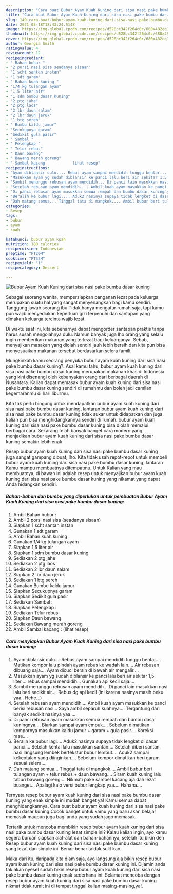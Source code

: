 ```yaml
---
description: "Cara buat Bubur Ayam Kuah Kuning dari sisa nasi pake bumbu dasar kuning yang lezat dan Mudah Dibuat"
title: "Cara buat Bubur Ayam Kuah Kuning dari sisa nasi pake bumbu dasar kuning yang lezat dan Mudah Dibuat"
slug: 149-cara-buat-bubur-ayam-kuah-kuning-dari-sisa-nasi-pake-bumbu-dasar-kuning-yang-lezat-dan-mudah-dibuat
date: 2021-05-18T18:43:24.514Z
image: https://img-global.cpcdn.com/recipes/d528bc342f264c0c/680x482cq70/bubur-ayam-kuah-kuning-dari-sisa-nasi-pake-bumbu-dasar-kuning-foto-resep-utama.jpg
thumbnail: https://img-global.cpcdn.com/recipes/d528bc342f264c0c/680x482cq70/bubur-ayam-kuah-kuning-dari-sisa-nasi-pake-bumbu-dasar-kuning-foto-resep-utama.jpg
cover: https://img-global.cpcdn.com/recipes/d528bc342f264c0c/680x482cq70/bubur-ayam-kuah-kuning-dari-sisa-nasi-pake-bumbu-dasar-kuning-foto-resep-utama.jpg
author: Georgia Smith
ratingvalue: 4
reviewcount: 12
recipeingredient:
- " Bahan bubur "
- "2 porsi nasi sisa seadanya sisaan"
- "1 scht santan instan"
- "1 sdt garam"
- " Bahan kuah kuning "
- "1/4 kg tulangan ayam"
- "1,5 liter air"
- "1 sdm bumbu dasar kuning"
- "2 ptg jahe"
- "2 ptg laos"
- "2 lbr daun salam"
- "2 lbr daun jeruk"
- "1 btg sereh"
- " Bumbu kaldu jamur"
- "Secukupnya garam"
- "Sedikit gula pasir"
- " Sambal "
- " Pelengkap "
- " Telur rebus"
- " Daun bawang"
- " Bawang merah goreng"
- " Sambal kacang            lihat resep"
recipeinstructions:
- "Ayam diblansir dulu.... Rebus ayam sampai mendidih tunggu bentar.... Matikan kompor lalu pindah ayam rebus ke wadah lain.... Air rebusan dibuang saja.... Ayam dicuci bersih di bawah air mengalir...."
- "Masukkan ayam yg sudah diblansir ke panci lalu beri air sekitar 1,5 liter.....rebus sampai mendidih... Gunakan api kecil saja...."
- "Sambil menunggu rebusan ayam mendidih... Di panci lain masukkan nasi lalu beri sedikit air.... Rebus dg api kecil (ini karena nasinya masih beku yaa.. Hehe...)"
- "Setelah rebusan ayam mendidih.... Ambil kuah ayam masukkan ke panci berisi rebusan nasi... Saya ambil separuh kuahnya.... Tergantung dari banyak sedikit nasinya yaa...."
- "Di panci rebusan ayam masukkan semua rempah dan bumbu dasar kuningnya.... Biarkan sampai ayam empuk.... Sebelum dimatikan kompornya masukkan kaldu jamur + garam + gula pasir.... Koreksi rasa...."
- "Beralih ke bubur lagi.... Aduk2 nasinya supaya tidak lengket di dasar panci.... Setelah kental lalu masukkan santan.... Setelah diberi santan, nasi langsung lembek bertekstur bubur lembut.... Aduk2 sampai kekentalan yang diinginkan.... Sebelum kompor dimatikan beri garam sesuai selera...."
- "Dah matang semua... Tinggal tata di mangkok.... Ambil bubur beri tulangan ayam + telur rebus + daun bawang.... Siram kuah kuning lalu taburi bawang goreng.... Nikmati pake sambel kacang aja dah lezat buanget... Apalagi kalo versi bubur lengkap yaa.... Hahaha...."
categories:
- Resep
tags:
- bubur
- ayam
- kuah

katakunci: bubur ayam kuah 
nutrition: 180 calories
recipecuisine: Indonesian
preptime: "PT20M"
cooktime: "PT32M"
recipeyield: "1"
recipecategory: Dessert

---
```



![Bubur Ayam Kuah Kuning dari sisa nasi pake bumbu dasar kuning](https://img-global.cpcdn.com/recipes/d528bc342f264c0c/680x482cq70/bubur-ayam-kuah-kuning-dari-sisa-nasi-pake-bumbu-dasar-kuning-foto-resep-utama.jpg)

Sebagai seorang wanita, mempersiapkan panganan lezat pada keluarga merupakan suatu hal yang sangat menyenangkan bagi kamu sendiri. Tanggung jawab seorang ibu Tidak hanya mengatur rumah saja, tapi kamu pun wajib menyediakan keperluan gizi terpenuhi dan santapan yang dimakan keluarga tercinta wajib lezat.

Di waktu  saat ini, kita sebenarnya dapat mengorder santapan praktis tanpa harus susah mengolahnya dulu. Namun banyak juga lho orang yang selalu ingin memberikan makanan yang terlezat bagi keluarganya. Sebab, menyajikan masakan yang diolah sendiri jauh lebih bersih dan kita pun bisa menyesuaikan makanan tersebut berdasarkan selera famili. 



Mungkinkah kamu seorang penyuka bubur ayam kuah kuning dari sisa nasi pake bumbu dasar kuning?. Asal kamu tahu, bubur ayam kuah kuning dari sisa nasi pake bumbu dasar kuning merupakan makanan khas di Indonesia yang kini disenangi oleh kebanyakan orang dari berbagai daerah di Nusantara. Kalian dapat memasak bubur ayam kuah kuning dari sisa nasi pake bumbu dasar kuning sendiri di rumahmu dan boleh jadi camilan kegemaranmu di hari liburmu.

Kita tak perlu bingung untuk mendapatkan bubur ayam kuah kuning dari sisa nasi pake bumbu dasar kuning, lantaran bubur ayam kuah kuning dari sisa nasi pake bumbu dasar kuning tidak sukar untuk didapatkan dan juga kalian pun bisa menghidangkannya sendiri di rumah. bubur ayam kuah kuning dari sisa nasi pake bumbu dasar kuning bisa diolah memalui berbagai cara. Sekarang telah banyak banget cara modern yang menjadikan bubur ayam kuah kuning dari sisa nasi pake bumbu dasar kuning semakin lebih enak.

Resep bubur ayam kuah kuning dari sisa nasi pake bumbu dasar kuning juga sangat gampang dibuat, lho. Kita tidak usah repot-repot untuk membeli bubur ayam kuah kuning dari sisa nasi pake bumbu dasar kuning, lantaran Kamu mampu membuatnya ditempatmu. Untuk Kalian yang mau membuatnya, di bawah ini adalah resep untuk menyajikan bubur ayam kuah kuning dari sisa nasi pake bumbu dasar kuning yang nikamat yang dapat Anda hidangkan sendiri.

<!--inarticleads1-->

##### Bahan-bahan dan bumbu yang diperlukan untuk pembuatan Bubur Ayam Kuah Kuning dari sisa nasi pake bumbu dasar kuning:

1. Ambil  Bahan bubur :
1. Ambil 2 porsi nasi sisa (seadanya sisaan)
1. Siapkan 1 scht santan instan
1. Gunakan 1 sdt garam
1. Ambil  Bahan kuah kuning :
1. Gunakan 1/4 kg tulangan ayam
1. Siapkan 1,5 liter air
1. Siapkan 1 sdm bumbu dasar kuning
1. Sediakan 2 ptg jahe
1. Sediakan 2 ptg laos
1. Sediakan 2 lbr daun salam
1. Siapkan 2 lbr daun jeruk
1. Sediakan 1 btg sereh
1. Gunakan  Bumbu kaldu jamur
1. Siapkan Secukupnya garam
1. Siapkan Sedikit gula pasir
1. Sediakan  Sambal :
1. Siapkan  Pelengkap :
1. Sediakan  Telur rebus
1. Siapkan  Daun bawang
1. Sediakan  Bawang merah goreng
1. Ambil  Sambal kacang :           (lihat resep)




<!--inarticleads2-->

##### Cara menyiapkan Bubur Ayam Kuah Kuning dari sisa nasi pake bumbu dasar kuning:

1. Ayam diblansir dulu.... Rebus ayam sampai mendidih tunggu bentar.... Matikan kompor lalu pindah ayam rebus ke wadah lain.... Air rebusan dibuang saja.... Ayam dicuci bersih di bawah air mengalir....
1. Masukkan ayam yg sudah diblansir ke panci lalu beri air sekitar 1,5 liter.....rebus sampai mendidih... Gunakan api kecil saja....
1. Sambil menunggu rebusan ayam mendidih... Di panci lain masukkan nasi lalu beri sedikit air.... Rebus dg api kecil (ini karena nasinya masih beku yaa.. Hehe...)
1. Setelah rebusan ayam mendidih.... Ambil kuah ayam masukkan ke panci berisi rebusan nasi... Saya ambil separuh kuahnya.... Tergantung dari banyak sedikit nasinya yaa....
1. Di panci rebusan ayam masukkan semua rempah dan bumbu dasar kuningnya.... Biarkan sampai ayam empuk.... Sebelum dimatikan kompornya masukkan kaldu jamur + garam + gula pasir.... Koreksi rasa....
1. Beralih ke bubur lagi.... Aduk2 nasinya supaya tidak lengket di dasar panci.... Setelah kental lalu masukkan santan.... Setelah diberi santan, nasi langsung lembek bertekstur bubur lembut.... Aduk2 sampai kekentalan yang diinginkan.... Sebelum kompor dimatikan beri garam sesuai selera....
1. Dah matang semua... Tinggal tata di mangkok.... Ambil bubur beri tulangan ayam + telur rebus + daun bawang.... Siram kuah kuning lalu taburi bawang goreng.... Nikmati pake sambel kacang aja dah lezat buanget... Apalagi kalo versi bubur lengkap yaa.... Hahaha....




Ternyata resep bubur ayam kuah kuning dari sisa nasi pake bumbu dasar kuning yang enak simple ini mudah banget ya! Kamu semua dapat menghidangkannya. Cara buat bubur ayam kuah kuning dari sisa nasi pake bumbu dasar kuning Cocok banget untuk kamu yang baru akan belajar memasak maupun juga bagi anda yang sudah jago memasak.

Tertarik untuk mencoba membikin resep bubur ayam kuah kuning dari sisa nasi pake bumbu dasar kuning lezat simple ini? Kalau kalian ingin, ayo kamu segera buruan siapkan alat-alat dan bahan-bahannya, setelah itu bikin deh Resep bubur ayam kuah kuning dari sisa nasi pake bumbu dasar kuning yang lezat dan simple ini. Benar-benar taidak sulit kan. 

Maka dari itu, daripada kita diam saja, ayo langsung aja bikin resep bubur ayam kuah kuning dari sisa nasi pake bumbu dasar kuning ini. Dijamin anda tak akan nyesel sudah bikin resep bubur ayam kuah kuning dari sisa nasi pake bumbu dasar kuning enak sederhana ini! Selamat mencoba dengan resep bubur ayam kuah kuning dari sisa nasi pake bumbu dasar kuning nikmat tidak rumit ini di tempat tinggal kalian masing-masing,ya!.

